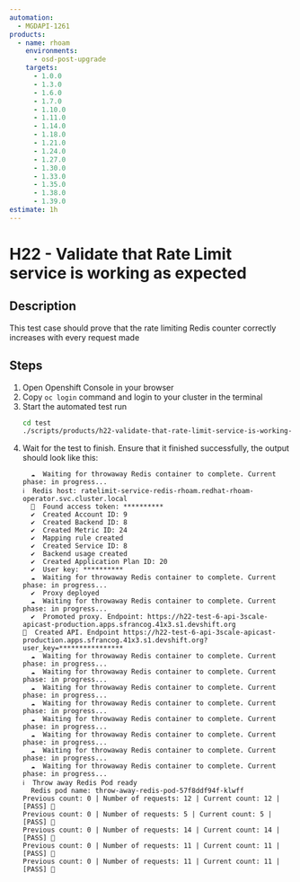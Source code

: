```yaml
---
automation:
  - MGDAPI-1261
products:
  - name: rhoam
    environments:
      - osd-post-upgrade
    targets:
      - 1.0.0
      - 1.3.0
      - 1.6.0
      - 1.7.0
      - 1.10.0
      - 1.11.0
      - 1.14.0
      - 1.18.0
      - 1.21.0
      - 1.24.0
      - 1.27.0
      - 1.30.0
      - 1.33.0
      - 1.35.0
      - 1.38.0
      - 1.39.0
estimate: 1h
---
```


# H22 - Validate that Rate Limit service is working as expected

## Description

This test case should prove that the rate limiting Redis counter correctly increases with every request made

## Steps

1. Open Openshift Console in your browser
2. Copy `oc login` command and login to your cluster in the terminal
3. Start the automated test run
   ```sh
   cd test
   ./scripts/products/h22-validate-that-rate-limit-service-is-working-as-expected/test.sh | tee test-output.txt
   ```
4. Wait for the test to finish. Ensure that it finished successfully, the output
   should look like this:
   ```
     ☁️  Waiting for throwaway Redis container to complete. Current phase: in progress...
   ℹ️  Redis host: ratelimit-service-redis-rhoam.redhat-rhoam-operator.svc.cluster.local
     🔑  Found access token: **********
     ✔️  Created Account ID: 9
     ✔️  Created Backend ID: 8
     ✔️  Created Metric ID: 24
     ✔️  Mapping rule created
     ✔️  Created Service ID: 8
     ✔️  Backend usage created
     ✔️  Created Application Plan ID: 20
     ✔️  User key: **********
     ☁️  Waiting for throwaway Redis container to complete. Current phase: in progress...
     ✔️  Proxy deployed
     ☁️  Waiting for throwaway Redis container to complete. Current phase: in progress...
     ✔️  Promoted proxy. Endpoint: https://h22-test-6-api-3scale-apicast-production.apps.sfrancog.41x3.s1.devshift.org
   ️🔌  Created API. Endpoint https://h22-test-6-api-3scale-apicast-production.apps.sfrancog.41x3.s1.devshift.org?user_key=****************
     ☁️  Waiting for throwaway Redis container to complete. Current phase: in progress...
     ☁️  Waiting for throwaway Redis container to complete. Current phase: in progress...
     ☁️  Waiting for throwaway Redis container to complete. Current phase: in progress...
     ☁️  Waiting for throwaway Redis container to complete. Current phase: in progress...
     ☁️  Waiting for throwaway Redis container to complete. Current phase: in progress...
     ☁️  Waiting for throwaway Redis container to complete. Current phase: in progress...
     ☁️  Waiting for throwaway Redis container to complete. Current phase: in progress...
     ☁️  Waiting for throwaway Redis container to complete. Current phase: in progress...
   ️ℹ️  Throw away Redis Pod ready
     Redis pod name: throw-away-redis-pod-57f8ddf94f-klwff
   Previous count: 0 | Number of requests: 12 | Current count: 12 | [PASS] 🎉
   Previous count: 0 | Number of requests: 5 | Current count: 5 | [PASS] 🎉
   Previous count: 0 | Number of requests: 14 | Current count: 14 | [PASS] 🎉
   Previous count: 0 | Number of requests: 11 | Current count: 11 | [PASS] 🎉
   Previous count: 0 | Number of requests: 11 | Current count: 11 | [PASS] 🎉
   ```
